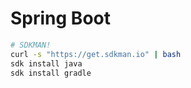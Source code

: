 # Spring Boot

```zsh
# SDKMAN!
curl -s "https://get.sdkman.io" | bash
sdk install java
sdk install gradle
```
